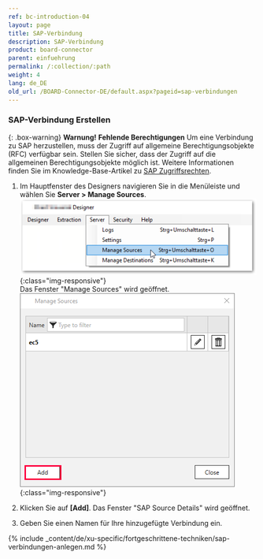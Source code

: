 ```yaml
---
ref: bc-introduction-04
layout: page
title: SAP-Verbindung
description: SAP-Verbindung
product: board-connector
parent: einfuehrung
permalink: /:collection/:path
weight: 4
lang: de_DE
old_url: /BOARD-Connector-DE/default.aspx?pageid=sap-verbindungen
---
```


### SAP-Verbindung Erstellen

{: .box-warning}
**Warnung!** **Fehlende Berechtigungen**
Um eine Verbindung zu SAP herzustellen, muss der Zugriff auf allgemeine Berechtigungsobjekte (RFC) verfügbar sein.
Stellen Sie sicher, dass der Zugriff auf die allgemeinen Berechtigungsobjekte möglich ist. Weitere Informationen finden Sie im Knowledge-Base-Artikel zu [SAP Zugriffsrechten](https://kb.theobald-software.com/sap/authority-objects-sap-user-rights).

1. Im Hauptfenster des Designers navigieren Sie in die Menüleiste und wählen 
Sie **Server > Manage Sources**.<br>
![XU-Create-Connection-1](/img/content/server_manage_sources.png){:class="img-responsive"}<br>
Das Fenster "Manage Sources" wird geöffnet. <br>
![XU-Create-Connection-2](/img/content/xu_manage_source.png){:class="img-responsive"}

2. Klicken Sie auf **[Add]**. Das Fenster "SAP Source Details" wird geöffnet. <br>
3. Geben Sie einen Namen für Ihre hinzugefügte Verbindung ein.

{% include _content/de/xu-specific/fortgeschrittene-techniken/sap-verbindungen-anlegen.md %}

